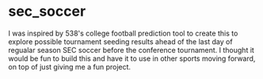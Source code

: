 # sec_soccer
I was inspired by 538's college football prediction tool to create this to explore possible tournament seeding results ahead of the last day of regualar season SEC soccer before the conference tournament. I thought it would be fun to build this and have it to use in other sports moving forward, on top of just giving me a fun project.
